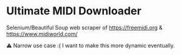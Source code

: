 # Ultimate MIDI Downloader

Selenium/Beautiful Soup web scraper of https://freemidi.org & https://www.midiworld.com/

⚠️ Narrow use case :( I want to make this more dynamic eventually.
